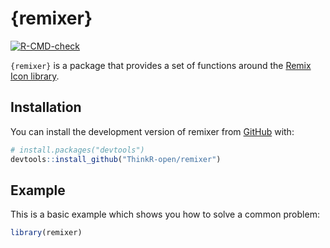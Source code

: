 
<!-- README.md is generated from README.Rmd. Please edit that file -->

# {remixer}

<!-- badges: start -->

[![R-CMD-check](https://github.com/ThinkR-open/remixer/actions/workflows/R-CMD-check.yaml/badge.svg)](https://github.com/ThinkR-open/remixer/actions/workflows/R-CMD-check.yaml)
<!-- badges: end -->

`{remixer}` is a package that provides a set of functions around the
[Remix Icon library](https://remixicon.com/).

## Installation

You can install the development version of remixer from
[GitHub](https://github.com/) with:

``` r
# install.packages("devtools")
devtools::install_github("ThinkR-open/remixer")
```

## Example

This is a basic example which shows you how to solve a common problem:

``` r
library(remixer)
```

